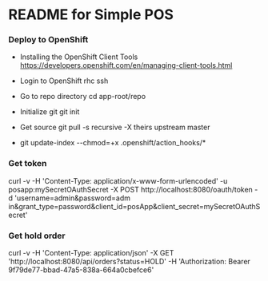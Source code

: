 README for Simple POS
==========================

### Deploy to OpenShift

* Installing the OpenShift Client Tools https://developers.openshift.com/en/managing-client-tools.html

* Login to OpenShift rhc ssh <app name>

* Go to repo directory cd app-root/repo

* Initialize git git init
 
* Get source git pull -s recursive -X theirs upstream master

* git update-index --chmod=+x .openshift/action_hooks/*

### Get token
curl -v -H 'Content-Type: application/x-www-form-urlencoded' -u posapp:mySecretOAuthSecret -X POST http://localhost:8080/oauth/token -d 'username=admin&password=adm in&grant_type=password&client_id=posApp&client_secret=mySecretOAuthSecret'

### Get hold order
curl -v -H 'Content-Type: application/json' -X GET 'http://localhost:8080/api/orders?status=HOLD' -H 'Authorization: Bearer 9f79de77-bbad-47a5-838a-664a0cbefce6'